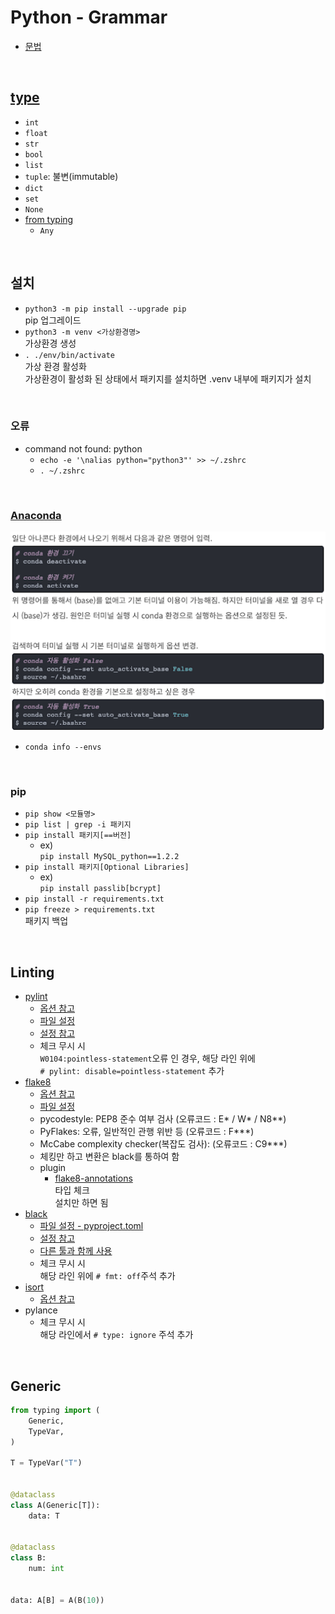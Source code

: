 # Python - Grammar

- [문법](https://docs.python.org/3/reference/index.html)

<br />

## [type](https://docs.python.org/3.13/library/stdtypes.html#)

- `int`
- `float`
- `str`
- `bool`
- `list`
- `tuple`: 불변(immutable)
- `dict`
- `set`
- `None`
- [from typing](https://docs.python.org/3/library/typing.html#)
  - `Any`

<br />

## 설치

- `python3 -m pip install --upgrade pip`\
  pip 업그레이드
- `python3 -m venv <가상환경명>`\
  가상환경 생성
- `. ./env/bin/activate`\
  가상 환경 활성화\
  가상환경이 활성화 된 상태에서 패키지를 설치하면 .venv 내부에 패키지가 설치

<br />

### 오류

- command not found: python
  - `echo -e '\nalias python="python3"' >> ~/.zshrc`
  - `. ~/.zshrc`

<br />

### [Anaconda](https://www.anaconda.com/download#downloads)

![image](/assets/python_conda.png)

- `conda info --envs`

<br />

### pip

- `pip show <모듈명>`
- `pip list | grep -i 패키지`
- `pip install 패키지[==버전]`
  - ex)\
    `pip install MySQL_python==1.2.2`
- `pip install 패키지[Optional Libraries]`
  - ex)\
     `pip install passlib[bcrypt]`
- `pip install -r requirements.txt`
- `pip freeze > requirements.txt`\
  패키지 백업

<br />

## Linting

- [pylint](https://pylint.readthedocs.io/en/stable/)
  - [옵션 참고](https://pylint.pycqa.org/en/latest/user_guide/configuration/all-options.html)
  - [파일 설정](https://pylint.pycqa.org/en/latest/user_guide/usage/run.html#command-line-options)
  - [설정 참고](https://www.codeac.io/documentation/pylint-configuration.html)
  - 체크 무시 시\
    `W0104:pointless-statement`오류 인 경우, 해당 라인 위에\
    `# pylint: disable=pointless-statement` 추가
- [flake8](https://flake8.pycqa.org/en/latest/#)
  - [옵션 참고](https://flake8.pycqa.org/en/latest/genindex.html)
  - [파일 설정](https://flake8.pycqa.org/en/latest/user/configuration.html#configuration-locations)
  - pycodestyle: PEP8 준수 여부 검사 (오류코드 : E* / W* / N8\*\*)
  - PyFlakes: 오류, 일반적인 관행 위반 등 (오류코드 : F\*\*\*)
  - McCabe complexity checker(복잡도 검사): (오류코드 : C9\*\*\*)
  - 체킹만 하고 변환은 black를 통하여 함
  - plugin
    - [flake8-annotations](https://pypi.org/project/flake8-annotations/)\
      타입 체크\
      설치만 하면 됨
- [black](https://black.readthedocs.io/en/stable/#)
  - [파일 설정 - pyproject.toml](https://black.readthedocs.io/en/stable/usage_and_configuration/the_basics.html#configuration-via-a-file)
  - [설정 참고](https://github.com/psf/black/blob/main/pyproject.toml)
  - [다른 툴과 함께 사용](https://black.readthedocs.io/en/stable/guides/using_black_with_other_tools.html#)
  - 체크 무시 시\
    해당 라인 위에 `# fmt: off`주석 추가
- [isort](https://pycqa.github.io/isort/)
  - [옵션 참고](https://pycqa.github.io/isort/docs/configuration/options.html)
- pylance
  - 체크 무시 시\
    해당 라인에서 `# type: ignore` 주석 추가

<br />

## Generic

```python
from typing import (
    Generic,
    TypeVar,
)

T = TypeVar("T")


@dataclass
class A(Generic[T]):
    data: T


@dataclass
class B:
    num: int


data: A[B] = A(B(10))
```

<br />
